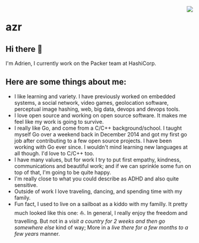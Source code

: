 <!--
**azr/azr** is a ✨ _special_ ✨ repository because its `README.md` (this file) appears on your GitHub profile.

Here are some ideas to get you started:

- 🔭 I’m currently working on ...
- 🌱 I’m currently learning ...
- 👯 I’m looking to collaborate on ...
- 🤔 I’m looking for help with ...
- 💬 Ask me about ...
- 📫 How to reach me: ...
- 😄 Pronouns: ...
- ⚡ Fun fact: ...
-->

<img align="right" src="https://github-readme-stats.vercel.app/api?username=azr&show_icons=true&hide_border=true&theme=vue-dark&include_all_commits_disable=false&count_private=true">

# azr

## Hi there 👋

I'm Adrien, I currently work on the Packer team at HashiCorp.

## Here are some things about me:

* I like learning and variety. I have previously worked on embedded systems, a social network, video games, geolocation software, perceptual image hashing, web, big data, devops and devops tools.
* I love open source and working on open source software. It makes me feel like my work is going to survive.
* I really like Go, and come from a C/C++ background/school. I taught myself Go over a weekend back in December 2014 and got my first go job after contributing to a few open source projects. I have been working with Go ever since. I wouldn't mind learning new languages at all though. I'd love to C/C++ too.
* I have many values, but for work I try to put first empathy, kindness, communications and beautiful work; and if we can sprinkle some fun on top of that, I'm going to be quite happy.
* I'm really close to what you could describe as ADHD and also quite sensitive.
* Outside of work I love traveling, dancing, and spending time with my family.
* Fun fact, I used to live on a sailboat as a kiddo with my familly. It pretty much looked like this one: ⛵. In general, I really enjoy the freedom and travelling. But not in a _visit a country for 2 weeks and then go somewhere else_ kind of way; More in a _live there for a few months to a few years_ manner.
